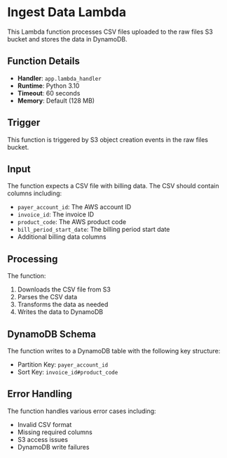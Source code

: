 # Ingest Data Lambda

This Lambda function processes CSV files uploaded to the raw files S3 bucket and stores the data in DynamoDB.

## Function Details

- **Handler**: `app.lambda_handler`
- **Runtime**: Python 3.10
- **Timeout**: 60 seconds
- **Memory**: Default (128 MB)

## Trigger

This function is triggered by S3 object creation events in the raw files bucket.

## Input

The function expects a CSV file with billing data. The CSV should contain columns including:

- `payer_account_id`: The AWS account ID
- `invoice_id`: The invoice ID
- `product_code`: The AWS product code
- `bill_period_start_date`: The billing period start date
- Additional billing data columns

## Processing

The function:

1. Downloads the CSV file from S3
2. Parses the CSV data
3. Transforms the data as needed
4. Writes the data to DynamoDB

## DynamoDB Schema

The function writes to a DynamoDB table with the following key structure:

- Partition Key: `payer_account_id`
- Sort Key: `invoice_id#product_code`

## Error Handling

The function handles various error cases including:

- Invalid CSV format
- Missing required columns
- S3 access issues
- DynamoDB write failures